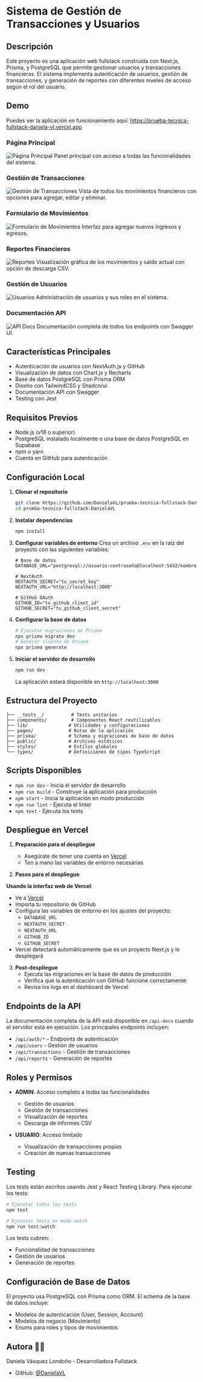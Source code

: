 # Sistema de Gestión de Transacciones y Usuarios

## Descripción

Este proyecto es una aplicación web fullstack construida con Next.js, Prisma, y PostgreSQL que permite gestionar usuarios y transacciones financieras. El sistema implementa autenticación de usuarios, gestión de transacciones, y generación de reportes con diferentes niveles de acceso según el rol del usuario.

## Demo

Puedes ver la aplicación en funcionamiento aquí: https://prueba-tecnica-fullstack-daniela-vl.vercel.app

### Página Principal
![Página Principal](./assets/home.png)
Panel principal con acceso a todas las funcionalidades del sistema.

### Gestión de Transacciones
![Gestión de Transacciones](./assets/transactions.png)
Vista de todos los movimientos financieros con opciones para agregar, editar y eliminar.

### Formulario de Movimientos
![Formulario de Movimientos](./assets/transaction-form.png)
Interfaz para agregar nuevos ingresos y egresos.

### Reportes Financieros
![Reportes](./assets/reports.png)
Visualización gráfica de los movimientos y saldo actual con opción de descarga CSV.

### Gestión de Usuarios
![Usuarios](./assets/users.png)
Administración de usuarios y sus roles en el sistema.

### Documentación API
![API Docs](./assets/api-docs.png)
Documentación completa de todos los endpoints con Swagger UI.

## Características Principales

- Autenticación de usuarios con NextAuth.js y GitHub
- Visualización de datos con Chart.js y Recharts
- Base de datos PostgreSQL con Prisma ORM
- Diseño con TailwindCSS y Shadcn/ui
- Documentación API con Swagger
- Testing con Jest

## Requisitos Previos

- Node.js (v18 o superior)
- PostgreSQL instalado localmente o una base de datos PostgreSQL en Supabase
- npm o yarn
- Cuenta en GitHub para autenticación

## Configuración Local

1. **Clonar el repositorio**
   ```bash
   git clone https://github.com/DanielaVL/prueba-tecnica-fullstack-DanielaVL.git
   cd prueba-tecnica-fullstack-DanielaVL
   ```

2. **Instalar dependencias**
   ```bash
   npm install
   ```

3. **Configurar variables de entorno**
   Crea un archivo `.env` en la raíz del proyecto con las siguientes variables:
   ```env
   # Base de datos
   DATABASE_URL="postgresql://usuario:contraseña@localhost:5432/nombre_db"
   
   # NextAuth
   NEXTAUTH_SECRET="tu_secret_key"
   NEXTAUTH_URL="http://localhost:3000"
   
   # GitHub OAuth
   GITHUB_ID="tu_github_client_id"
   GITHUB_SECRET="tu_github_client_secret"
   ```

4. **Configurar la base de datos**
   ```bash
   # Ejecutar migraciones de Prisma
   npx prisma migrate dev
   # Generar cliente de Prisma
   npx prisma generate
   ```

5. **Iniciar el servidor de desarrollo**
   ```bash
   npm run dev
   ```

   La aplicación estará disponible en `http://localhost:3000`

## Estructura del Proyecto

```
├── __tests__/          # Tests unitarios
├── components/         # Componentes React reutilizables
├── lib/               # Utilidades y configuraciones
├── pages/             # Rutas de la aplicación
├── prisma/            # Schema y migraciones de base de datos
├── public/            # Archivos estáticos
├── styles/            # Estilos globales
└── types/             # Definiciones de tipos TypeScript
```

## Scripts Disponibles

- `npm run dev` - Inicia el servidor de desarrollo
- `npm run build` - Construye la aplicación para producción
- `npm start` - Inicia la aplicación en modo producción
- `npm run lint` - Ejecuta el linter
- `npm test` - Ejecuta los tests

## Despliegue en Vercel

1. **Preparación para el despliegue**
   - Asegúrate de tener una cuenta en [Vercel](https://vercel.com)
   - Ten a mano las variables de entorno necesarias

2. **Pasos para el despliegue**

  **Usando la interfaz web de Vercel**:
   - Ve a [Vercel](https://vercel.com)
   - Importa tu repositorio de GitHub
   - Configura las variables de entorno en los ajustes del proyecto:
     - `DATABASE_URL`
     - `NEXTAUTH_SECRET`
     - `NEXTAUTH_URL`
     - `GITHUB_ID`
     - `GITHUB_SECRET`
   - Vercel detectará automáticamente que es un proyecto Next.js y lo desplegará

3. **Post-despliegue**
   - Ejecuta las migraciones en la base de datos de producción
   - Verifica que la autenticación con GitHub funcione correctamente
   - Revisa los logs en el dashboard de Vercel

## Endpoints de la API

La documentación completa de la API está disponible en `/api-docs` cuando el servidor está en ejecución. Los principales endpoints incluyen:

- `/api/auth/*` - Endpoints de autenticación
- `/api/users` - Gestión de usuarios
- `/api/transactions` - Gestión de transacciones
- `/api/reports` - Generación de reportes

## Roles y Permisos

- **ADMIN**: Acceso completo a todas las funcionalidades
  - Gestión de usuarios
  - Gestión de transacciones
  - Visualización de reportes
  - Descarga de informes CSV

- **USUARIO**: Acceso limitado
  - Visualización de transacciones propias
  - Creación de nuevas transacciones

## Testing

Los tests están escritos usando Jest y React Testing Library. Para ejecutar los tests:

```bash
# Ejecutar todos los tests
npm test

# Ejecutar tests en modo watch
npm run test:watch
```

Los tests cubren:
- Funcionalidad de transacciones
- Gestión de usuarios
- Generación de reportes

## Configuración de Base de Datos

El proyecto usa PostgreSQL con Prisma como ORM. El schema de la base de datos incluye:

- Modelos de autenticación (User, Session, Account)
- Modelos de negocio (Movimiento)
- Enums para roles y tipos de movimientos

## Autora 👩‍💻

Daniela Vásquez Londoño - Desarrolladora Fullstack
- GitHub: [@DanielaVL](https://github.com/DanielaVL)
